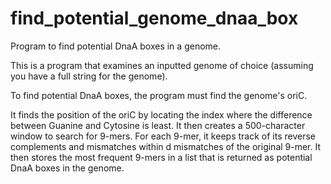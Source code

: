 # find_potential_genome_dnaa_box
Program to find potential DnaA boxes in a genome.

This is a program that examines an inputted genome of choice (assuming you have a full string for the genome). 

To find potential DnaA boxes, the program must find the genome's oriC.

It finds the position of the oriC by locating the index where the difference between Guanine and Cytosine is least. It then creates a 500-character window to search for 9-mers. For each 9-mer, it keeps track of its reverse complements and mismatches within d mismatches of the original 9-mer. It then stores the most frequent 9-mers in a list that is returned as potential DnaA boxes in the genome.
